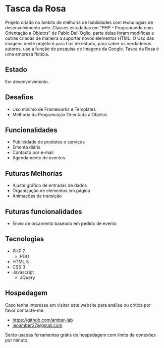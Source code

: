 # Tasca da Rosa
Projeto criado no âmbito de melhoria de habilidades com tecnologias de desenvolvimento web.
Classes estudadas em "PHP - Programando com Orientação a Objetos" de Pablo Dall'Oglio, parte delas foram modificas e outras criadas de maneira a suportar novos elementos HTML.
O Uso das imagens neste projeto é para fins de estudo, para saber os verdadeiros autores, use a função de pesquisa de Imagens da Google.
Tasca da Rosa é uma empresa fictícia.

## Estado
Em desenvolvimento.

## Desafios
- Uso mínimo de Frameworks e Templates
- Melhoria da Programação Orientada a Objetos

## Funcionalidades
- Publicidade de produtos e serviços
- Ementa diária
- Contacto por e-mail
- Agendamento de eventos

## Futuras Melhorias
- Ajuste gráfico de entradas de dados
- Organização de elementos em página
- Animações de transição

## Futuras funcionalidades
- Envio de orçamento baseado em pedido de evento

## Tecnologias
- PHP 7
	- PDO
- HTML 5
- CSS 3
- Javascript
	- JQuery

## Hospedagem
Caso tenha interesse em visitar este website para análise ou crítica por favor contacte-me.
- https://github.com/amber-lab
- leoamber27@gmail.com

Serão usadas ferramentas grátis de hospedagem com limite de conexões por minuto.